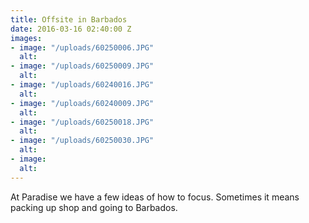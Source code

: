 ```yaml
---
title: Offsite in Barbados
date: 2016-03-16 02:40:00 Z
images:
- image: "/uploads/60250006.JPG"
  alt: 
- image: "/uploads/60250009.JPG"
  alt: 
- image: "/uploads/60240016.JPG"
  alt: 
- image: "/uploads/60240009.JPG"
  alt: 
- image: "/uploads/60250018.JPG"
  alt: 
- image: "/uploads/60250030.JPG"
  alt: 
- image: 
  alt: 
---
```


At Paradise we have a few ideas of how to focus. Sometimes it means packing up shop and going to Barbados.